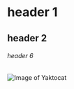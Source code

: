 # header 1
## header 2
###### header 6

![Image of Yaktocat](https://octodex.github.com/images/yaktocat.png)

